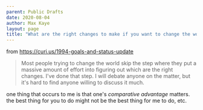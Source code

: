 ```yaml
---
parent: Public Drafts
date: 2020-08-04
author: Max Kaye
layout: page
title: "What are the right changes to make if you want to change the world?"
---
```


from <https://curi.us/1994-goals-and-status-update>

> Most people trying to change the world skip the step where they put a massive amount of effort into figuring out which are the right changes. I've done that step. I will debate anyone on the matter, but it's hard to find anyone willing to discuss it much.

one thing that occurs to me is that one's *comparative advantage* matters.
the best thing for you to do might not be the best thing for me to do, etc.
